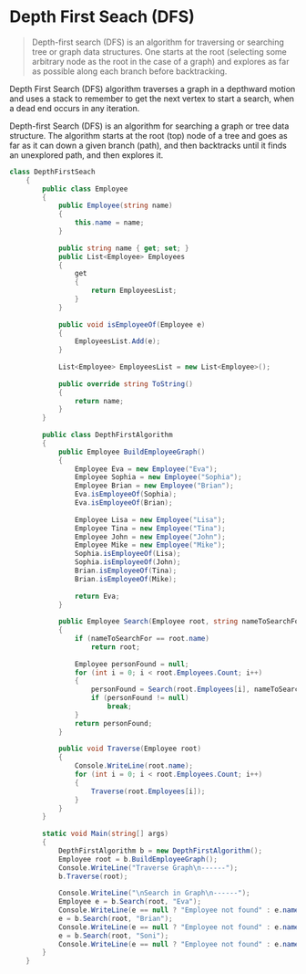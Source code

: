 # Depth First Seach (DFS)
> Depth-first search (DFS) is an algorithm for traversing or searching tree or graph data structures. One starts at the root (selecting some arbitrary node as the root in the case of a graph) and explores as far as possible along each branch before backtracking.

Depth First Search (DFS) algorithm traverses a graph in a depthward motion and uses a stack to remember to get the next vertex to start a search, when a dead end occurs in any iteration.

Depth-first Search (DFS) is an algorithm for searching a graph or tree data structure. The algorithm starts at the root (top) node of a tree and goes as far as it can down a given branch (path), and then backtracks until it finds an unexplored path, and then explores it.

``` csharp
class DepthFirstSeach
    {
        public class Employee
        {
            public Employee(string name)
            {
                this.name = name;
            }
 
            public string name { get; set; }
            public List<Employee> Employees
            {
                get
                {
                    return EmployeesList;
                }
            }
 
            public void isEmployeeOf(Employee e)
            {
                EmployeesList.Add(e);
            }
 
            List<Employee> EmployeesList = new List<Employee>();
 
            public override string ToString()
            {
                return name;
            }
        }
 
        public class DepthFirstAlgorithm
        {
            public Employee BuildEmployeeGraph()
            {
                Employee Eva = new Employee("Eva");
                Employee Sophia = new Employee("Sophia");
                Employee Brian = new Employee("Brian");
                Eva.isEmployeeOf(Sophia);
                Eva.isEmployeeOf(Brian);
 
                Employee Lisa = new Employee("Lisa");
                Employee Tina = new Employee("Tina");
                Employee John = new Employee("John");
                Employee Mike = new Employee("Mike");
                Sophia.isEmployeeOf(Lisa);
                Sophia.isEmployeeOf(John);
                Brian.isEmployeeOf(Tina);
                Brian.isEmployeeOf(Mike);
 
                return Eva;
            }
 
            public Employee Search(Employee root, string nameToSearchFor)
            {
                if (nameToSearchFor == root.name)
                    return root;
 
                Employee personFound = null;
                for (int i = 0; i < root.Employees.Count; i++)
                {
                    personFound = Search(root.Employees[i], nameToSearchFor);
                    if (personFound != null)
                        break;
                }
                return personFound;
            }
 
            public void Traverse(Employee root)
            {
                Console.WriteLine(root.name);
                for (int i = 0; i < root.Employees.Count; i++)
                {
                    Traverse(root.Employees[i]);
                }
            }
        }
 
        static void Main(string[] args)
        {
            DepthFirstAlgorithm b = new DepthFirstAlgorithm();
            Employee root = b.BuildEmployeeGraph();
            Console.WriteLine("Traverse Graph\n------");
            b.Traverse(root);
 
            Console.WriteLine("\nSearch in Graph\n------");
            Employee e = b.Search(root, "Eva");
            Console.WriteLine(e == null ? "Employee not found" : e.name);
            e = b.Search(root, "Brian");
            Console.WriteLine(e == null ? "Employee not found" : e.name);
            e = b.Search(root, "Soni");
            Console.WriteLine(e == null ? "Employee not found" : e.name);
        }
    }
```
